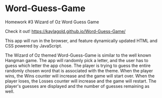 # Word-Guess-Game
Homework #3 Wizard of Oz Word Guess Game

Check it out! https://kaylagold.github.io/Word-Guess-Game/

This app will run in the browser, and feature dynamically updated HTML and CSS powered by JavaScript.

The Wizard of Oz themed Word-Guess-Game is similar to the well known Hangman game.
The app will randomly pick a letter, and the user has to guess which letter the app chose.
The player is trying to guess the entire randomly chosen word that is associated with the theme.
When the player wins, the Wins counter will increase and the game will start over.
When the player loses, the Losses counter will increase and the game will restart.
The player's guesses are displayed and the number of guesses remaining as well.
